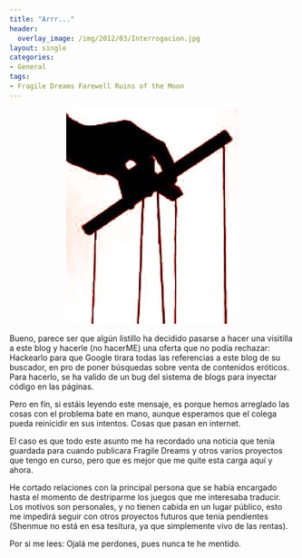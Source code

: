 ```yaml
---
title: "Arrr..."
header:
  overlay_image: /img/2012/03/Interrogacion.jpg
layout: single
categories:
- General
tags:
- Fragile Dreams Farewell Ruins of the Moon
---
```

<center><img src="/img/2011/03/marioneta.jpg" width="304" height="380" /></center>

Bueno, parece ser que algún listillo ha decidido pasarse a hacer una visitilla 
a este blog y hacerle (no hacerME) una oferta que no podía rechazar: Hackearlo 
para que Google tirara todas las referencias a este blog de su buscador, en pro 
de poner búsquedas sobre venta de contenidos eróticos. Para hacerlo, se ha valido 
de un bug del sistema de blogs para inyectar código en las páginas.

Pero en fin, si estáis leyendo este mensaje, es porque hemos arreglado las cosas 
con el problema bate en mano, aunque esperamos que el colega pueda reinicidir en sus 
intentos. Cosas que pasan en internet.

El caso es que todo este asunto me ha recordado una noticia que tenía guardada para 
cuando publicara Fragile Dreams y otros varios proyectos que tengo en curso, pero que 
es mejor que me quite esta carga aquí y ahora.

He cortado relaciones con la principal persona que se había encargado hasta el momento 
de destriparme los juegos que me interesaba traducir. Los motivos son personales, y no 
tienen cabida en un lugar público, esto me impedirá seguir con otros proyectos futuros 
que tenía pendientes (Shenmue no está en esa tesitura, ya que simplemente vivo de las 
rentas).

Por si me lees: Ojalá me perdones, pues nunca te he mentido.
